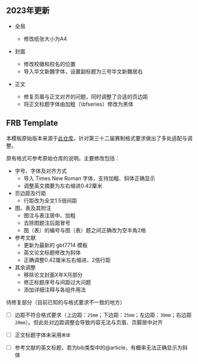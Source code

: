 ## 2023年更新
* 全局
  * 修改纸张大小为A4
  
* 封面
  * 修改校徽和校名的位置
  * 导入华文新魏字体，设置副标题为三号华文新魏居右

* 正文
  * 修复页眉与正文对齐的问题，同时调整了合适的页边距
  * 将正文标题字体由加粗（\bfseries）修改为黑体

## FRB Template

本模板原始版本来源于[此仓库](https://github.com/Somedaywilldo/Someday-XeLaTex-Template)，针对第三十二届赛制格式要求做出了多处适配与调整。

原有格式可参考原始仓库的说明。主要修改包括：

* 字号、字体及对齐方式
  * 导入 Times New Roman 字体，支持加粗、斜体正确显示
  * 调整英文摘要为左右缩进0.42厘米
* 页边距及行距
  * 行距改为全文1.5倍间距
* 图、表及其附注
  * 图注与表注居中、加粗
  * 去除图题注后面冒号
  * 图（表）的编号与图（表）题之间正确改为空半角2格
* 参考文献
  * 更新为最新的 gbt7714 模板
  * 英文论文标题修改为斜体
  * 正确调整0.42厘米左右缩进、2倍行距
* 其余调整
  * 移除论文封面X年X月部分
  * 修正标题序号与间距过大问题
  * 添加详细注释与各组件用法



待修复部分（目前已知的与格式要求不一致的地方）

- [ ] 边距不符合格式要求（上边距：`25mm`；下边距：`25mm`；左边距：`30mm`；右边距`20mm`）。但此处对边距调整会导致内容无法与页眉、页脚居中对齐
- [ ] 正文标题字体未采用`黑体`
- [ ] 参考文献的英文标题，若为bib类型中的@article，有概率无法正确显示为斜体

